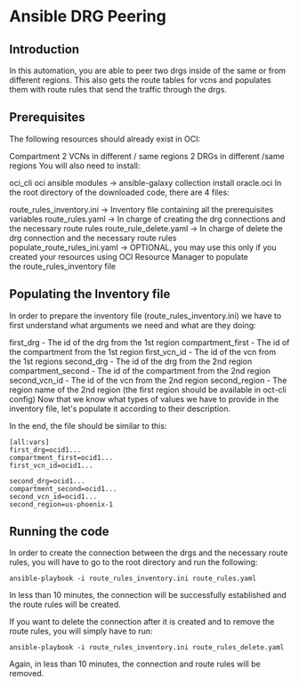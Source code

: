 # Ansible DRG Peering

## Introduction
In this automation, you are able to peer two drgs inside of the same or from different regions. 
This also gets the route tables for vcns and populates them with route rules that send the traffic through the drgs.

## Prerequisites
The following resources should already exist in OCI:

Compartment
2 VCNs in different / same regions
2 DRGs in different /same regions
You will also need to install:

oci_cli
oci ansible modules -> ansible-galaxy collection install oracle.oci
In the root directory of the downloaded code, there are 4 files:

route_rules_inventory.ini -> Inventory file containing all the prerequisites variables
route_rules.yaml -> In charge of creating the drg connections and the necessary route rules
route_rule_delete.yaml -> In charge of delete the drg connection and the necessary route rules
populate_route_rules_ini.yaml -> OPTIONAL, you may use this only if you created your resources using OCI Resource Manager to populate the route_rules_inventory file

## Populating the Inventory file

In order to prepare the inventory file (route_rules_inventory.ini) we have to first understand what arguments we need and what are they doing:

first_drg - The id of the drg from the 1st region
compartment_first - The id of the compartment from the 1st region
first_vcn_id - The id of the vcn from the 1st regions
second_drg - The id of the drg from the 2nd region
compartment_second - The id of the compartment from the 2nd region
second_vcn_id - The id of the vcn from the 2nd region
second_region - The region name of the 2nd region (the first region should be available in oct-cli config)
Now that we know what types of values we have to provide in the inventory file, let's populate it according to their description.

In the end, the file should be similar to this:
```
[all:vars]
first_drg=ocid1...
compartment_first=ocid1...
first_vcn_id=ocid1...

second_drg=ocid1...
compartment_second=ocid1...
second_vcn_id=ocid1...
second_region=us-phoenix-1
```

## Running the code

In order to create the connection between the drgs and the necessary route rules, you will have to go to the root directory and run the following:

`ansible-playbook -i route_rules_inventory.ini route_rules.yaml`

In less than 10 minutes, the connection will be successfully established and the route rules will be created.

If you want to delete the connection after it is created and to remove the route rules, you will simply have to run:

`ansible-playbook -i route_rules_inventory.ini route_rules_delete.yaml`

Again, in less than 10 minutes, the connection and route rules will be removed.